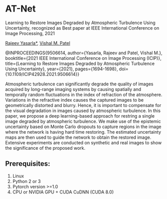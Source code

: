 # AT-Net
Learning to Restore Images Degraded by Atmospheric Turbulence Using Uncertainty, recognized as Best paper at IEEE International Conference on Image Processing, 2021


[Rajeev Yasarla*](https://sites.google.com/view/rajeevyasarla/home),  [Vishal M. Patel](https://engineering.jhu.edu/ece/faculty/vishal-m-patel/)

@INPROCEEDINGS{9506614,
  author={Yasarla, Rajeev and Patel, Vishal M.},
  booktitle={2021 IEEE International Conference on Image Processing (ICIP)}, 
  title={Learning to Restore Images Degraded by Atmospheric Turbulence Using Uncertainty}, 
  year={2021},
  pages={1694-1698},
  doi={10.1109/ICIP42928.2021.9506614}}


Atmospheric turbulence can significantly degrade the quality of images acquired by long-range imaging systems by causing spatially and temporally random fluctuations in the index of refraction of the atmosphere. Variations in the refractive index causes the captured images to be geometrically distorted and blurry. Hence, it is important to compensate for the visual degradation in images caused by atmospheric turbulence. In this paper, we propose a deep learning-based approach for restring a single image degraded by atmospheric turbulence. We make use of the epistemic uncertainty based on Monte Carlo dropouts to capture regions in the image where the network is having hard time restoring. The estimated uncertainty maps are then used to guide the network to obtain the restored image. Extensive experiments are conducted on synthetic and real images to show the significance of the proposed work.

## Prerequisites:
1. Linux
2. Python 2 or 3
3. Pytorch version >=1.0
4. CPU or NVIDIA GPU + CUDA CuDNN (CUDA 8.0)

